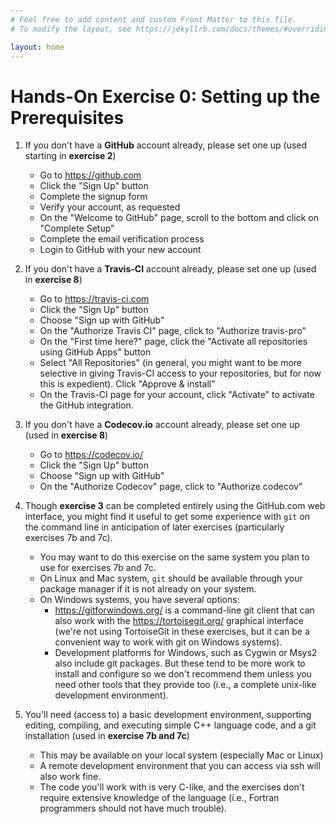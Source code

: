 ```yaml
---
# Feel free to add content and custom Front Matter to this file.
# To modify the layout, see https://jekyllrb.com/docs/themes/#overriding-theme-defaults

layout: home
---
```

# Hands-On Exercise 0: Setting up the Prerequisites 

1. If you don't have a **GitHub** account already, please set one up (used starting in **exercise 2**)
   - Go to <https://github.com>
   - Click the "Sign Up" button
   - Complete the signup form
   - Verify your account, as requested
   - On the "Welcome to GitHub" page, scroll to the bottom and click on "Complete Setup"
   - Complete the email verification process
   - Login to GitHub with your new account

2. If you don't have a **Travis-CI** account already, please set one up (used in **exercise 8**)
   - Go to <https://travis-ci.com>
   - Click the "Sign Up" button
   - Choose "Sign up with GitHub"
   - On the  "Authorize Travis CI" page, click to "Authorize travis-pro"
   - On the "First time here?" page, click the "Activate all repositories using GitHub Apps" button
   - Select "All Repositories" (in general, you might want to be more selective in giving Travis-CI access to your repositories, but for now this is expedient).  Click "Approve & install"
   - On the Travis-CI page for your account, click "Activate" to activate the GitHub integration.

3. If you don't have a **Codecov.io** account already, please set one up (used in **exercise 8**)
   - Go to <https://codecov.io/>
   - Click the "Sign Up" button
   - Choose "Sign up with GitHub"
   - On the  "Authorize Codecov" page, click to "Authorize codecov"  

4. Though **exercise 3** can be completed entirely using the GitHub.com web interface, you might find it useful to get some experience with `git` on the command line in anticipation of later exercises (particularly exercises 7b and 7c).
   - You may want to do this exercise on the same system you plan to use for exercises 7b and 7c.
   - On Linux and Mac system, `git` should be available through your package manager if it is not already on your system.
   - On Windows systems, you have several options:
      - <https://gitforwindows.org/> is a command-line git client that can also work with the <https://tortoisegit.org/> graphical interface (we're not using TortoiseGit in these exercises, but it can be a convenient way to work with git on Windows systems).
      - Development platforms for Windows, such as  Cygwin or Msys2 also include git packages.  But these tend to be more work to install and configure so we don't recommend them unless you need other tools that they provide too (i.e., a complete unix-like development environment).

5. You'll need (access to) a basic development environment, supporting editing, compiling, and executing simple C++ language code, and a git installation (used in **exercise 7b and 7c**)
   - This may be available on your local system (especially Mac or Linux)
   - A remote development environment that you can access via ssh will also work fine.
   - The code you'll work with is very C-like, and the exercises don't require extensive knowledge of the language (i.e., Fortran programmers should not have much trouble).